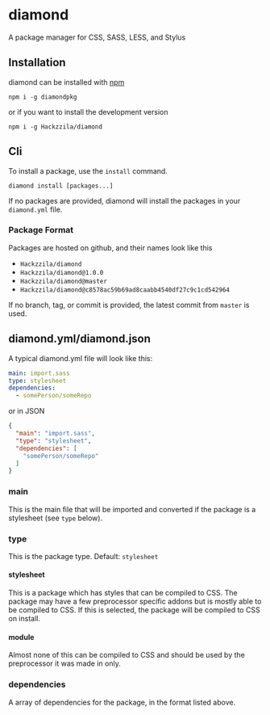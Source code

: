 # diamond
A package manager for CSS, SASS, LESS, and Stylus

## Installation
diamond can be installed with [npm](https://npmjs.org)
```
npm i -g diamondpkg
```
or if you want to install the development version
```
npm i -g Hackzzila/diamond
```

## Cli
To install a package, use the `install` command.
```
diamond install [packages...]
```
If no packages are provided, diamond will install the packages in your `diamond.yml` file.  

### Package Format
Packages are hosted on github, and their names look like this
* `Hackzzila/diamond`
* `Hackzzila/diamond@1.0.0`
* `Hackzzila/diamond@master`
* `Hackzzila/diamond@c8578ac59b69ad8caabb4540df27c9c1cd542964`

If no branch, tag, or commit is provided, the latest commit from `master` is used.

## diamond.yml/diamond.json
A typical diamond.yml file will look like this:
```yaml
main: import.sass
type: stylesheet
dependencies:
  - somePerson/someRepo
```
or in JSON
```json
{
  "main": "import.sass",
  "type": "stylesheet",
  "dependencies": [
    "somePerson/someRepo"
  ]
}
```

### main
This is the main file that will be imported and converted if the package is a stylesheet (see `type` below).

### type
This is the package type. Default: `stylesheet`

#### stylesheet
This is a package which has styles that can be compiled to CSS. The package may have a few preprocessor specific
addons but is mostly able to be compiled to CSS. If this is selected, the package will be compiled to CSS on
install.

#### module
Almost none of this can be compiled to CSS and should be used by the preprocessor it was made in only.

### dependencies
A array of dependencies for the package, in the format listed above.
